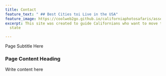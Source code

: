 ```yaml
---
title: Contact
feature_text: " ## Best Cities toi Live in the USA"
feature_image: https://coolweb2go.github.io/californiaphotosafaris/assets/images/sunset.webp
excerpt: This site was created to guide Californians who want to move to a more affordable
  state

---
```

Page Subtitle Here

### Page Content Heading

Write content here